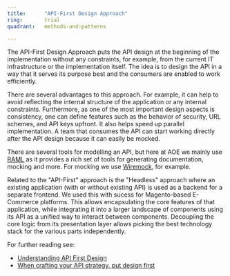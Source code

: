 ```yaml
---
title:      "API-First Design Approach"
ring:       trial
quadrant:   methods-and-patterns

---
```


The API-First Design Approach puts the API design at the beginning of the implementation without any constraints, for example, from the current IT infrastructure or the implementation itself. The idea is to design the API in a way that it serves its purpose best and the consumers are enabled to work efficiently.

There are several advantages to this approach. For example, it can help to avoid reflecting the internal structure of the application or any internal constraints. Furthermore, as one of the most important design aspects is consistency, one can define features such as the behavior of security, URL schemes, and API keys upfront. It also helps speed up parallel implementation. A team that consumes the API can start working directly after the API design because it can easily be mocked.

There are several tools for modelling an API, but here at AOE we mainly use [RAML](/tools/raml.html) as it provides a rich set of tools for generating documentation, mocking and more. For mocking we use [Wiremock](/tools/wiremock.html), for example.

Related to the "API-First" approach is the "Headless" approach where an existing application (with or without existing API) is used as a backend for a separate frontend. We used this with sucess for Magento-based E-Commerce platforms. This allows encapsulating the core features of that application, while integrating it into a larger landscape of components using its API as a unified way to interact between components. Decoupling the core logic from its presentation layer allows picking the best technology stack for the various parts independently.

For further reading see:
* [Understanding API First Design](https://www.programmableweb.com/api-university/understanding-api-first-design)
* [When crafting your API strategy, put design first](http://www.techradar.com/news/software/applications/when-crafting-your-api-strategy-put-design-first-1262043?src=rss&attr=all)
